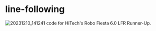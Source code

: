 
# line-following
![20231210_141241](https://github.com/shahwaizse/line-following/assets/64956185/624b3900-9bb5-415d-a867-1300ef254364)
code for HiTech's Robo Fiesta 6.0 LFR Runner-Up.
